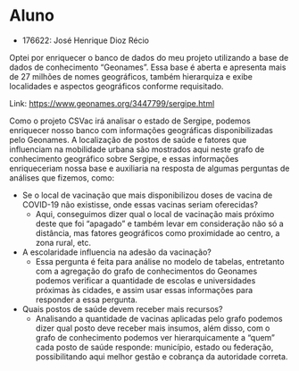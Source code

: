 # Aluno
* 176622: José Henrique Dioz Récio


Optei por enriquecer o banco de dados do meu projeto utilizando a base de dados de
conhecimento “Geonames”. Essa base é aberta e apresenta mais de 27 milhões de nomes
geográficos, também hierarquiza e exibe localidades e aspectos geográficos conforme
requisitado.

Link: https://www.geonames.org/3447799/sergipe.html

Como o projeto CSVac irá analisar o estado de Sergipe, podemos enriquecer nosso banco
com informações geográficas disponibilizadas pelo Geonames. A localização de postos de
saúde e fatores que influenciam na mobilidade urbana são mostrados aqui neste grafo de
conhecimento geográfico sobre Sergipe, e essas informações enriqueceriam nossa base e
auxiliaria na resposta de algumas perguntas de análises que fizemos, como:

* Se o local de vacinação que mais disponibilizou doses de vacina de COVID-19 não
existisse, onde essas vacinas seriam oferecidas?
   * Aqui, conseguimos dizer qual o local de vacinação mais próximo deste que
foi “apagado” e também levar em consideração não só a distância, mas
fatores geográficos como proximidade ao centro, a zona rural, etc.
* A escolaridade influencia na adesão da vacinação?
   * Essa pergunta é feita para análise no modelo de tabelas, entretanto com a
agregação do grafo de conhecimentos do Geonames podemos verificar a
quantidade de escolas e universidades próximas às cidades, e assim usar
essas informações para responder a essa pergunta.
* Quais postos de saúde devem receber mais recursos?
   * Analisando a quantidade de vacinas aplicadas pelo grafo podemos dizer qual
posto deve receber mais insumos, além disso, com o grafo de conhecimento
podemos ver hierarquicamente a “quem” cada posto de saúde responde:
município, estado ou federação, possibilitando aqui melhor gestão e
cobrança da autoridade correta.
